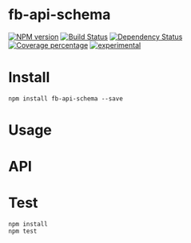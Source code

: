 # fb-api-schema



[![NPM version][npm-image]][npm-url] [![Build Status][travis-image]][travis-url] [![Dependency Status][daviddm-image]][daviddm-url] [![Coverage percentage][coveralls-image]][coveralls-url]
[![experimental](http://badges.github.io/stability-badges/dist/experimental.svg)](http://github.com/badges/stability-badges)

# Install

    npm install fb-api-schema --save

# Usage



# API



# Test

    npm install
    npm test

[npm-image]: https://badge.fury.io/js/fb-api-schema.svg
[npm-url]: https://npmjs.org/package/fb-api-schema
[travis-image]: https://travis-ci.org/arvitaly/fb-api-schema.svg?branch=master
[travis-url]: https://travis-ci.org/arvitaly/fb-api-schema
[daviddm-image]: https://david-dm.org/arvitaly/fb-api-schema.svg?theme=shields.io
[daviddm-url]: https://david-dm.org/arvitaly/fb-api-schema
[coveralls-image]: https://coveralls.io/repos/arvitaly/fb-api-schema/badge.svg
[coveralls-url]: https://coveralls.io/r/arvitaly/fb-api-schema